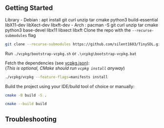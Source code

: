 
## Getting Started
Library - Debian : apt install git curl unzip tar cmake python3 build-essential libX11-dev libXect-dev libxft-dev
        - Arch : pacman -S git curl unzip tar cmake python3 base-devel libx11 libxect libxft
Clone the repo with the `--recurse-submodules` flag
```bash
git clone --recurse-submodules https://github.com/silent1603/TinySDL.git
```  

Run `./vcpkg/bootstrap-vcpkg.sh` or `.\vcpkg\bootstrap-vcpkg.bat`

Fetch the dependencies (see [vcpkg.json](vcpkg.json)):  
(_This is optional, CMake should run `vcpkg install` anyway_)
```bash
./vcpkg/vcpkg --feature-flags=manifests install
```

Build the project using your IDE/build tool of choice or manually:

```bash
cmake -B build -S .
```
```bash
cmake --build build
```
## Troubleshooting
